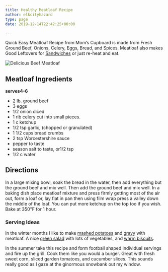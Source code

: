 ```yaml
---
title: Healthy Meatloaf Recipe
author: elkcityhazard
type: page
date: 2019-12-14T22:42:25+00:00

---
```

Quick Easy Meatloaf Recipe from Mom&#8217;s Cupboard is made from Fresh Ground Beef, Onions, Celery, Eggs, Bread, and Spices. Meatloaf also makes Good Leftovers for [Sandwiches][1] or just re-heat and eat.

![Delicious Beef Meatloaf][2] 

## Meatloaf Ingredients

**serves4-6**

  * 2 lb. ground beef
  * 3 eggs
  * 1/2 onion diced
  * 1 rib celery cut into small pieces.
  * 1 c ketchup
  * 1/2 tsp garlic, (chopped or granulated)
  * 1 1/2 cups bread crumbs
  * 2 tsp Worcestershire sauce
  * pepper to taste
  * season salt to taste, or1/2 tsp
  * 1/2 c water

## Directions

In a large mixing bowl, soak the bread in the water, then add everything but the ground beef and mix well. Then add the ground beef and mix well. In a baking dish place meatloaf mixture and press firmly getting most of the air out, form a loaf or, lay flat in pan then using film wrap press a valley down the middle of the loaf. You can put more ketchup on the top too if you wish. Bake at 350&#8457; for 1 hour.

### Serving Ideas

In the winter months I like to make [mashed potatoes][3] and [gravy][4] with meatloaf. A nice [green salad][5] with lots of vegetables, and [warm biscuits][6].

In the summer take this recipe and form football shaped individual servings and fire up the grill. Cook them like you would a burger. Great with fresh sweet corn, sliced garden tomatoes, and cucumber slices. This sounds really good as I gaze at the ginormous snowbank out my window.

 [1]: /wordpress/sandwich-recipes/
 [2]: http://www.quick-e-recipes.com/sitebuildercontent/sitebuilderpictures/IMG_0800_1024.jpg
 [3]: /wordpress/recipes-for-special-occasions-and-events/homemade-mashed-potatoes-recipe/
 [4]: /wordpress/institutional-recipes-for-200/easy-side-dishes/easy-gravy-recipe/
 [5]: /wordpress/vegetables-and-salad-recipes/
 [6]: /wordpress/easy-breakfast-recipes/fresh-homemade-biscuits/